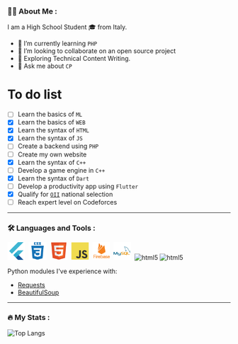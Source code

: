 ### :man_technologist: About Me :
I am a High School Student 🎓 from Italy.
- 🌱 I’m currently learning `PHP`
- 👯 I’m looking to collaborate on an open source project
- :seedling: Exploring Technical Content Writing.
- 💬 Ask me about `CP`

# To do list
- [ ] Learn the basics of `ML`
- [x] Learn the basics of `WEB`
- [x] Learn the syntax of `HTML`
- [x] Learn the syntax of `JS`
- [ ] Create a backend using `PHP`
- [ ] Create my own website
- [x] Learn the syntax of `C++`
- [ ] Develop a game engine in `C++`
- [x] Learn the syntax of `Dart`
- [ ] Develop a productivity app using `Flutter`
- [x] Qualify for [`OII`](https://www.olimpiadi-informatica.it/) national selection
- [ ] Reach expert level on Codeforces

---

### :hammer_and_wrench: Languages and Tools :
<div>
  <img src="https://github.com/devicons/devicon/blob/master/icons/flutter/flutter-original.svg" title="Flutter" alt="Flutter" width="40" height="40"/>&nbsp;
  <img src="https://github.com/devicons/devicon/blob/master/icons/css3/css3-plain-wordmark.svg"  title="CSS3" alt="CSS" width="40" height="40"/>&nbsp;
  <img src="https://github.com/devicons/devicon/blob/master/icons/html5/html5-original.svg" title="HTML5" alt="HTML" width="40" height="40"/>&nbsp;
  <img src="https://github.com/devicons/devicon/blob/master/icons/javascript/javascript-original.svg" title="JavaScript" alt="JavaScript" width="40" height="40"/>&nbsp;
  <img src="https://github.com/devicons/devicon/blob/master/icons/firebase/firebase-plain-wordmark.svg" title="Firebase" alt="Firebase" width="40" height="40"/>&nbsp;
  <img src="https://github.com/devicons/devicon/blob/master/icons/mysql/mysql-original-wordmark.svg" title="MySQL"  alt="MySQL" width="40" height="40"/>&nbsp;
  <img src="https://upload.wikimedia.org/wikipedia/commons/1/19/C_Logo.png" alt="html5" width="40" height="40"/> 
  <img src="https://upload.wikimedia.org/wikipedia/commons/thumb/1/18/ISO_C%2B%2B_Logo.svg/1822px-ISO_C%2B%2B_Logo.svg.png" alt="html5" width="40" height="40"/> 
</div>

Python modules I've experience with:
- [Requests](https://pypi.org/project/requests/)
- [BeautifulSoup](https://pypi.org/project/beautifulsoup4/)

---

### :fire: My Stats :

![Top Langs](https://github-readme-stats.vercel.app/api/top-langs/?username=iamnotmat&layout=compact&theme=vision-friendly-dark)
